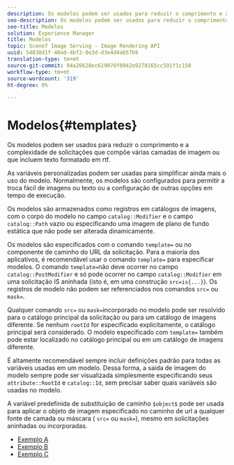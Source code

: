 ```yaml
---
description: Os modelos podem ser usados para reduzir o comprimento e a complexidade de solicitações que compõe várias camadas de imagem ou que incluem texto formatado em rtf.
seo-description: Os modelos podem ser usados para reduzir o comprimento e a complexidade de solicitações que compõe várias camadas de imagem ou que incluem texto formatado em rtf.
seo-title: Modelos
solution: Experience Manager
title: Modelos
topic: Scene7 Image Serving - Image Rendering API
uuid: 54830d1f-40ad-4bf2-8e3d-d3e4d4ab57b9
translation-type: tm+mt
source-git-commit: 94a26628ec619076f0942e9278165cc591f1c150
workflow-type: tm+mt
source-wordcount: '319'
ht-degree: 0%

---
```



# Modelos{#templates}

Os modelos podem ser usados para reduzir o comprimento e a complexidade de solicitações que compõe várias camadas de imagem ou que incluem texto formatado em rtf.

As variáveis personalizadas podem ser usadas para simplificar ainda mais o uso do modelo. Normalmente, os modelos são configurados para permitir a troca fácil de imagens ou texto ou a configuração de outras opções em tempo de execução.

Os modelos são armazenados como registros em catálogos de imagens, com o corpo do modelo no campo `catalog::Modifier` e o campo `catalog::Path` vazio ou especificando uma imagem de plano de fundo estática que não pode ser alterada dinamicamente.

Os modelos são especificados com o comando `template=` ou no componente de caminho do URL da solicitação. Para a maioria dos aplicativos, é recomendável usar o comando `template=` para especificar modelos. O comando `template=`não deve ocorrer no campo `catalog::PostModifier` e só pode ocorrer no campo `catalog::Modifier` em uma solicitação IS aninhada (isto é, em uma construção `src=is{...}`). Os registros de modelo não podem ser referenciados nos comandos `src=` ou `mask=`.

Qualquer comando `src=` ou `mask=`incorporado no modelo pode ser resolvido para o catálogo principal da solicitação ou para um catálogo de imagens diferente. Se nenhum `rootId` for especificado explicitamente, o catálogo principal será considerado. O modelo especificado com `template=` também pode estar localizado no catálogo principal ou em um catálogo de imagens diferente.

É altamente recomendável sempre incluir definições padrão para todas as variáveis usadas em um modelo. Dessa forma, a saída de imagem do modelo sempre pode ser visualizada simplesmente especificando seus `attribute::RootId` e `catalog::Id`, sem precisar saber quais variáveis são usadas no modelo.

A variável predefinida de substituição de caminho `$object$` pode ser usada para aplicar o objeto de imagem especificado no caminho de url a qualquer fonte de camada ou máscara ( `src=` ou `mask=`), mesmo em solicitações aninhadas ou incorporadas.

* [Exemplo A](r-example-a.md)
* [Exemplo B](r-example-b.md)
* [Exemplo C](r-example-c.md)
